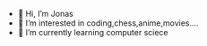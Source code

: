 - 👋 Hi, I’m Jonas
- 👀 I’m interested in coding,chess,anime,movies....
- 🌱 I’m currently learning computer sciece
  
  


<!---
J0na555/J0na555 is a ✨ special ✨ repository because its `README.md` (this file) appears on your GitHub profile.
You can click the Preview link to take a look at your changes.
--->
